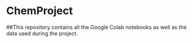 # ChemProject

##This repository contains all the Google Colab notebooks as well as the data used during the project.

